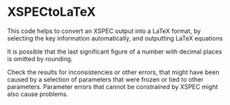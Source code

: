 # XSPECtoLaTeX
This code helps to convert an XSPEC output into a LaTeX format, by selecting the key information automatically, and outputting LaTeX equations

It is possible that the last significant figure of a number with decimal places is omitted by rounding. 

Check the results for inconsistencies or other errors, that might have been caused by a selection of parameters that were frozen or tied to other parameters. Parameter errors that cannot be constrained by XSPEC might also cause problems. 
